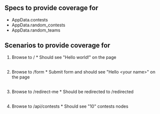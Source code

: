 Specs to provide coverage for
-----------------------------

  * AppData.contests
  * AppData.random_contests
  * AppData.random_teams

Scenarios to provide coverage for
---------------------------------

  1. Browse to /
    * Should see "Hello world!" on the page
<br/><br/>

  1. Browse to /form
    * Submit form and should see "Hello &lt;your name&gt;" on the page
<br/><br/>

  1. Browse to /redirect-me
    * Should be redirected to /redirected
<br/><br/>

  1. Browse to /api/contests
    * Should see "10" contests nodes
<br/><br/>
